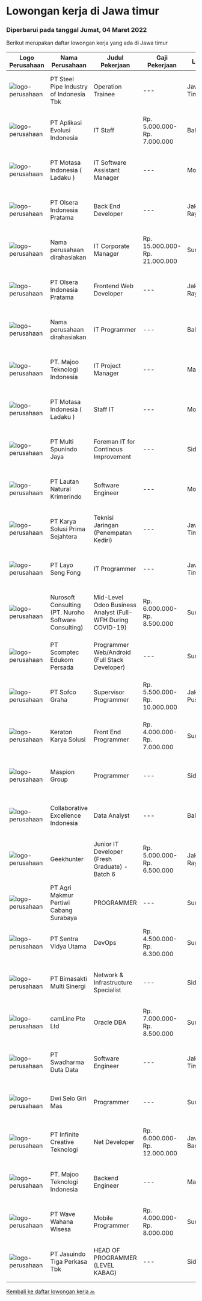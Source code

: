 
  # Lowongan kerja di Jawa timur

  ### Diperbarui pada tanggal Jumat, 04 Maret 2022

  Berikut merupakan daftar lowongan kerja yang ada di Jawa timur

  |Logo Perusahaan | Nama Perusahaan | Judul Pekerjaan | Gaji Pekerjaan | Lokasi | Deskripsi | Tanggal diunggah | Pranala |
  | -------------- | --------------- | --------------- | --------- | --------- | -------------- | ------- | ----------- |
  |![logo-perusahaan](https://image-service-cdn.seek.com.au/bd05e4d9cb3aafe31afd96d3a5dbd2469ff51258/ee4dce1061f3f616224767ad58cb2fc751b8d2dc)|PT Steel Pipe Industry of Indonesia Tbk|Operation Trainee|---|Jawa Timur|Qualifications:• Maximum Age 25 Years.• S1 Electrical Engineering, Environmental Engineering, K3, HSE• Minimum GPA 3.20• Active in the...|Jumat, 04 Maret 2022|https://www.jobstreet.co.id/id/job/operation-trainee-3808011?token=0~c4cabd57-470b-4b8d-8a9d-f3effd0ff9fc&sectionRank=1&jobId=jobstreet-id-job-3808011|
|![logo-perusahaan](https://image-service-cdn.seek.com.au/8a1bc4b6d87493a86f3053a990557345773404ef/ee4dce1061f3f616224767ad58cb2fc751b8d2dc)|PT Aplikasi Evolusi Indonesia|IT Staff|Rp. 5.000.000-Rp. 7.000.000|Bali|Requirements : Age maximum 28 years old. Minimum S1 degree in faculty of computer science or similar from an accredited university. Proactive and...|Selasa, 01 Maret 2022|https://www.jobstreet.co.id/id/job/it-staff-3806002?token=0~c4cabd57-470b-4b8d-8a9d-f3effd0ff9fc&sectionRank=2&jobId=jobstreet-id-job-3806002|
|![logo-perusahaan](https://image-service-cdn.seek.com.au/f21f727914f248ad77fc3d0c0b65830cc74d1b49/ee4dce1061f3f616224767ad58cb2fc751b8d2dc)|PT Motasa Indonesia ( Ladaku )|IT Software Assistant Manager|---|Mojokerto|Kualifikasi : Pendidikan S1 Jurusan Teknik Informatika / Teknik Komputer/ Sistem Informasi Pengalaman Minimal 3 tahun pada posisi IT Software...|Selasa, 01 Maret 2022|https://www.jobstreet.co.id/id/job/it-software-assistant-manager-3804793?token=0~c4cabd57-470b-4b8d-8a9d-f3effd0ff9fc&sectionRank=3&jobId=jobstreet-id-job-3804793|
|![logo-perusahaan](https://image-service-cdn.seek.com.au/90e9bb2e5bcac40b68d491aafb34203d371349a1/ee4dce1061f3f616224767ad58cb2fc751b8d2dc)|PT Olsera Indonesia Pratama|Back End Developer|---|Jakarta Raya|Responsibilities: Development in an AGILE environment Create good product with accessibility and security compliance Create good product with...|Kamis, 03 Maret 2022|https://www.jobstreet.co.id/id/job/back-end-developer-3799746?token=0~c4cabd57-470b-4b8d-8a9d-f3effd0ff9fc&sectionRank=4&jobId=jobstreet-id-job-3799746|
|![logo-perusahaan](https://i.ibb.co/sqvTCh9/112815900-stock-vector-no-image-available-icon-flat-vector.webp)|Nama perusahaan dirahasiakan|IT Corporate Manager|Rp. 15.000.000-Rp. 21.000.000|Surabaya|We are One of the Biggest Houseware Manufacture Company located in Surabaya, East Java. The Company has already achieved more than decades experience...|Rabu, 02 Maret 2022|https://www.jobstreet.co.id/id/job/it-corporate-manager-3806449?token=0~c4cabd57-470b-4b8d-8a9d-f3effd0ff9fc&sectionRank=5&jobId=jobstreet-id-job-3806449|
|![logo-perusahaan](https://image-service-cdn.seek.com.au/90e9bb2e5bcac40b68d491aafb34203d371349a1/ee4dce1061f3f616224767ad58cb2fc751b8d2dc)|PT Olsera Indonesia Pratama|Frontend Web Developer|---|Jakarta Raya|Responsibilities: Development in an AGILE environment Create good product with accessibility and security compliance Create good product with...|Kamis, 03 Maret 2022|https://www.jobstreet.co.id/id/job/frontend-web-developer-3798955?token=0~c4cabd57-470b-4b8d-8a9d-f3effd0ff9fc&sectionRank=6&jobId=jobstreet-id-job-3798955|
|![logo-perusahaan](https://i.ibb.co/sqvTCh9/112815900-stock-vector-no-image-available-icon-flat-vector.webp)|Nama perusahaan dirahasiakan|IT Programmer|---|Bali|Pendidikan minimal S1 segala jurusan Minimal memiliki 2 tahun pengalaman kerja di bidang yang sama Memiliki pengetahuan mengenai PHP dan bahasa...|Rabu, 02 Maret 2022|https://www.jobstreet.co.id/id/job/it-programmer-3806407?token=0~c4cabd57-470b-4b8d-8a9d-f3effd0ff9fc&sectionRank=7&jobId=jobstreet-id-job-3806407|
|![logo-perusahaan](https://image-service-cdn.seek.com.au/2a2c8a948d223cf92abbc34c9b4e6cee325386db/ee4dce1061f3f616224767ad58cb2fc751b8d2dc)|PT. Majoo Teknologi Indonesia|IT Project Manager|---|Malang|What will you do :We are looking for a passionate and skilled individual to join our team as a Project Manager. Responsible to define and implement...|Rabu, 02 Maret 2022|https://www.jobstreet.co.id/id/job/it-project-manager-3798011?token=0~c4cabd57-470b-4b8d-8a9d-f3effd0ff9fc&sectionRank=8&jobId=jobstreet-id-job-3798011|
|![logo-perusahaan](https://image-service-cdn.seek.com.au/f21f727914f248ad77fc3d0c0b65830cc74d1b49/ee4dce1061f3f616224767ad58cb2fc751b8d2dc)|PT Motasa Indonesia ( Ladaku )|Staff IT|---|Mojokerto|PT MOTASA INDONESIAKami adalah produsen bumbu masak LADAKU dan DESAKU. Pabrik kami saat ini terletak di Mojosari – Mojokerto. Kami membuka kesempatan...|Selasa, 01 Maret 2022|https://www.jobstreet.co.id/id/job/staff-it-3804938?token=0~c4cabd57-470b-4b8d-8a9d-f3effd0ff9fc&sectionRank=9&jobId=jobstreet-id-job-3804938|
|![logo-perusahaan](https://image-service-cdn.seek.com.au/5852e8c28a3f221516ce8ec66ae798ef407df6bd/ee4dce1061f3f616224767ad58cb2fc751b8d2dc)|PT Multi Spunindo Jaya|Foreman IT for Continous Improvement|---|Sidoarjo|Candidates must have at least a Diploma degree in information system/engineering. Hard skills needed: Programmer, database system, software...|Rabu, 02 Maret 2022|https://www.jobstreet.co.id/id/job/foreman-it-for-continous-improvement-3806968?token=0~c4cabd57-470b-4b8d-8a9d-f3effd0ff9fc&sectionRank=10&jobId=jobstreet-id-job-3806968|
|![logo-perusahaan](https://image-service-cdn.seek.com.au/b748981387a7675e8ba20c556661ea6420f5e17f/ee4dce1061f3f616224767ad58cb2fc751b8d2dc)|PT Lautan Natural Krimerindo|Software Engineer|---|Mojokerto|Job Description: Developing information systems by designing, developing, and installing innovative and scalable software solutions Requirements...|Kamis, 03 Maret 2022|https://www.jobstreet.co.id/id/job/software-engineer-3798712?token=0~c4cabd57-470b-4b8d-8a9d-f3effd0ff9fc&sectionRank=11&jobId=jobstreet-id-job-3798712|
|![logo-perusahaan](https://image-service-cdn.seek.com.au/bb0f2c313297f2db3d497466b95d7da85644edc0/ee4dce1061f3f616224767ad58cb2fc751b8d2dc)|PT Karya Solusi Prima Sejahtera|Teknisi Jaringan (Penempatan Kediri)|---|Jawa Timur|Pendidikan minimal SMK Teknik Komputer &amp; Jaringan Usia Maksimal 30 tahun Lulusan D3 Teknik Telekomunikasi/ S1 Teknik Informatika dipersilahkan...|Rabu, 02 Maret 2022|https://www.jobstreet.co.id/id/job/teknisi-jaringan-penempatan-kediri-3807081?token=0~c4cabd57-470b-4b8d-8a9d-f3effd0ff9fc&sectionRank=12&jobId=jobstreet-id-job-3807081|
|![logo-perusahaan](https://image-service-cdn.seek.com.au/86ab0424aa5003f6f4881dee93378ddeb4f59c0f/ee4dce1061f3f616224767ad58cb2fc751b8d2dc)|PT Layo Seng Fong|IT Programmer|---|Jawa Timur|Responsibilities:   Developed the software programs Perform upgrades to make software and systems more secure and efficient Coding and debugging  ...|Rabu, 02 Maret 2022|https://www.jobstreet.co.id/id/job/it-programmer-3807079?token=0~c4cabd57-470b-4b8d-8a9d-f3effd0ff9fc&sectionRank=13&jobId=jobstreet-id-job-3807079|
|![logo-perusahaan](https://image-service-cdn.seek.com.au/80d9f9357b1a2e56b4a86927c47c40f644df9ce9/ee4dce1061f3f616224767ad58cb2fc751b8d2dc)|Nurosoft Consulting (PT. Nuroho Software Consulting)|Mid-Level Odoo Business Analyst (Full-WFH During COVID-19)|Rp. 6.000.000-Rp. 8.500.000|Surabaya|Analyze customer business processes, write specifications, and suggest solutions. Implement the agreed solutions. Write test cases and check the...|Kamis, 03 Maret 2022|https://www.jobstreet.co.id/id/job/mid-level-odoo-business-analyst-full-wfh-during-covid-19-3798389?token=0~c4cabd57-470b-4b8d-8a9d-f3effd0ff9fc&sectionRank=14&jobId=jobstreet-id-job-3798389|
|![logo-perusahaan](https://image-service-cdn.seek.com.au/c5eb79c2699127708749de9701e40c5578417658/ee4dce1061f3f616224767ad58cb2fc751b8d2dc)|PT Scomptec Edukom Persada|Programmer Web/Android (Full Stack Developer)|---|Surabaya|Deskripsi Pekerjaan :- Mengembangkan Apps/Web/tools- Memelihara Apps/web/tools- Membuat design prototype- Diutamakan yang memiliki kemampuan coding...|Rabu, 02 Maret 2022|https://www.jobstreet.co.id/id/job/programmer-web-android-full-stack-developer-3807378?token=0~c4cabd57-470b-4b8d-8a9d-f3effd0ff9fc&sectionRank=15&jobId=jobstreet-id-job-3807378|
|![logo-perusahaan](https://image-service-cdn.seek.com.au/5cf1d101b0ea9357b19eed6c500ae4ef35951d55/ee4dce1061f3f616224767ad58cb2fc751b8d2dc)|PT Sofco Graha|Supervisor Programmer|Rp. 5.500.000-Rp. 10.000.000|Jakarta Pusat|Deskripsi Pekerjaan : Membuat desain program HRIS Memimpin tim programmer Persyaratan: Menguasai Postgresql, Java, Angular Mampu memimpin tim Pernah...|Kamis, 03 Maret 2022|https://www.jobstreet.co.id/id/job/supervisor-programmer-3792526?token=0~c4cabd57-470b-4b8d-8a9d-f3effd0ff9fc&sectionRank=16&jobId=jobstreet-id-job-3792526|
|![logo-perusahaan](https://image-service-cdn.seek.com.au/86c056bb27af603279d0a0722b131075c983f672/ee4dce1061f3f616224767ad58cb2fc751b8d2dc)|Keraton Karya Solusi|Front End Programmer|Rp. 4.000.000-Rp. 7.000.000|Surabaya|Front End Programmer Kualifikasi : 1. Memiliki Pengalaman minimum 1 Tahun menguasai Java Web Programming 2. Pengetahuan dasar menggunakan Spring Boot...|Kamis, 03 Maret 2022|https://www.jobstreet.co.id/id/job/front-end-programmer-3792638?token=0~c4cabd57-470b-4b8d-8a9d-f3effd0ff9fc&sectionRank=17&jobId=jobstreet-id-job-3792638|
|![logo-perusahaan](https://image-service-cdn.seek.com.au/80e3a1daee49b3d8715d5fbebf32235dddf87b68/ee4dce1061f3f616224767ad58cb2fc751b8d2dc)|Maspion Group|Programmer|---|Sidoarjo|Design and concepting Support troubleshoot and implementation Daily activities as programmer Requirement : Bachelor Degree in Computer...|Rabu, 02 Maret 2022|https://www.jobstreet.co.id/id/job/programmer-3806858?token=0~c4cabd57-470b-4b8d-8a9d-f3effd0ff9fc&sectionRank=18&jobId=jobstreet-id-job-3806858|
|![logo-perusahaan](https://image-service-cdn.seek.com.au/7145b1ba6bc0dbd678e2bf86d776dd2b1b9b81f6/ee4dce1061f3f616224767ad58cb2fc751b8d2dc)|Collaborative Excellence Indonesia|Data Analyst|---|Bali|Job Description Develops or modifies data models, ETL processes, and BI tool solutions Ensures appropriate documentation for all development and...|Rabu, 02 Maret 2022|https://www.jobstreet.co.id/id/job/data-analyst-3807059?token=0~c4cabd57-470b-4b8d-8a9d-f3effd0ff9fc&sectionRank=19&jobId=jobstreet-id-job-3807059|
|![logo-perusahaan](https://image-service-cdn.seek.com.au/9b1ac08312d45d7e6f0965d6cfa215d52017a644/ee4dce1061f3f616224767ad58cb2fc751b8d2dc)|Geekhunter|Junior IT Developer (Fresh Graduate) - Batch 6|Rp. 5.000.000-Rp. 6.500.000|Jakarta Raya|Geekhunter is hiring on behalf of our client, an Indonesian publicly listed banking and financial services company. ProgramYou will be attending a 3...|Rabu, 02 Maret 2022|https://www.jobstreet.co.id/id/job/junior-it-developer-fresh-graduate-batch-6-3807443?token=0~c4cabd57-470b-4b8d-8a9d-f3effd0ff9fc&sectionRank=20&jobId=jobstreet-id-job-3807443|
|![logo-perusahaan](https://image-service-cdn.seek.com.au/eb658ff644d317833abb5a7093e7940362413fd9/ee4dce1061f3f616224767ad58cb2fc751b8d2dc)|PT Agri Makmur Pertiwi Cabang Surabaya|PROGRAMMER|---|Surabaya|Kualifikasi: Lulusan S1 Teknik Informatika, IPK &gt; 2.75 Usia maksimal 30 tahun Menguasai bahasa pemrograman Delphi Menguasai SQL ( oracle ) Memahami...|Rabu, 02 Maret 2022|https://www.jobstreet.co.id/id/job/programmer-3807091?token=0~c4cabd57-470b-4b8d-8a9d-f3effd0ff9fc&sectionRank=21&jobId=jobstreet-id-job-3807091|
|![logo-perusahaan](https://image-service-cdn.seek.com.au/89a4b4d8e6af0c01c230c2b1f638fbea996731cb/ee4dce1061f3f616224767ad58cb2fc751b8d2dc)|PT Sentra Vidya Utama|DevOps|Rp. 4.500.000-Rp. 6.300.000|Surabaya|Melakukan Perawatan Sistem dan menjaga infrastruktur Membuat code agar sistem dapat berjalan secara otomatis Kualifikasi: Familiar dalam penggunaan...|Rabu, 02 Maret 2022|https://www.jobstreet.co.id/id/job/devops-3791409?token=0~c4cabd57-470b-4b8d-8a9d-f3effd0ff9fc&sectionRank=22&jobId=jobstreet-id-job-3791409|
|![logo-perusahaan](https://image-service-cdn.seek.com.au/3c3597528a656ba0a7299263a04fc9ed9cb02b85/ee4dce1061f3f616224767ad58cb2fc751b8d2dc)|PT Bimasakti Multi Sinergi|Network & Infrastructure Specialist|---|Sidoarjo|Manage everything related to Network &amp; Infrastucture in the company Manage Service Provider, Firewall rule Handling Operational &amp; Vendor...|Selasa, 01 Maret 2022|https://www.jobstreet.co.id/id/job/network-infrastructure-specialist-3805149?token=0~c4cabd57-470b-4b8d-8a9d-f3effd0ff9fc&sectionRank=23&jobId=jobstreet-id-job-3805149|
|![logo-perusahaan](https://image-service-cdn.seek.com.au/19b64dc0cc941a960602e28f7d4304abd327b95c/ee4dce1061f3f616224767ad58cb2fc751b8d2dc)|camLine  Pte Ltd|Oracle DBA|Rp. 7.000.000-Rp. 8.500.000|Surabaya|Participates in client/project meeting(s) for highly complex project definition, needs assessment and design review. Evaluates the needs and...|Kamis, 03 Maret 2022|https://www.jobstreet.co.id/id/job/oracle-dba-3792030?token=0~c4cabd57-470b-4b8d-8a9d-f3effd0ff9fc&sectionRank=24&jobId=jobstreet-id-job-3792030|
|![logo-perusahaan](https://image-service-cdn.seek.com.au/c9726dd48637f2122e69fa4f05bdeddb6166e3b5/ee4dce1061f3f616224767ad58cb2fc751b8d2dc)|PT Swadharma Duta Data|Software Engineer|---|Jakarta Timur|Back End Developer Memahami konsep pengembangan aplikasi Memahami konsep Microservices Architeccture Memiliki skill Java Spring Boot, Net Core, Go,...|Selasa, 01 Maret 2022|https://www.jobstreet.co.id/id/job/software-engineer-3789258?token=0~c4cabd57-470b-4b8d-8a9d-f3effd0ff9fc&sectionRank=25&jobId=jobstreet-id-job-3789258|
|![logo-perusahaan](https://image-service-cdn.seek.com.au/564e5df198336f172aae59168002eb7ddabe3d0c/ee4dce1061f3f616224767ad58cb2fc751b8d2dc)|Dwi Selo Giri Mas|Programmer|---|Surabaya|Tugas dan Tanggung Jawab : Melakukan pengembangan mobile apps dengan menggunakan framework flutter Melakukan riset teknologi terbaru untuk...|Rabu, 02 Maret 2022|https://www.jobstreet.co.id/id/job/programmer-3802084?token=0~c4cabd57-470b-4b8d-8a9d-f3effd0ff9fc&sectionRank=26&jobId=jobstreet-id-job-3802084|
|![logo-perusahaan](https://image-service-cdn.seek.com.au/d20d125d8ca5bdece0de8fb044ce325cfd203833/ee4dce1061f3f616224767ad58cb2fc751b8d2dc)|PT Infinite Creative Teknologi|Net Developer|Rp. 6.000.000-Rp. 12.000.000|Jawa Barat|Keuntungan BPJS Kesehatan BPJS Ketenagakerjaan THR Deskripsi PekerjaanWorks from home is our advantage, there's never been a better time to work from...|Kamis, 03 Maret 2022|https://www.jobstreet.co.id/id/job/net-developer-3799189?token=0~c4cabd57-470b-4b8d-8a9d-f3effd0ff9fc&sectionRank=27&jobId=jobstreet-id-job-3799189|
|![logo-perusahaan](https://image-service-cdn.seek.com.au/2a2c8a948d223cf92abbc34c9b4e6cee325386db/ee4dce1061f3f616224767ad58cb2fc751b8d2dc)|PT. Majoo Teknologi Indonesia|Backend Engineer|---|Malang|What will you do :At Majoo as a Backend Engineer, you will responsible for designing, building, and maintaining the server-side of web applications....|Rabu, 02 Maret 2022|https://www.jobstreet.co.id/id/job/backend-engineer-3797944?token=0~c4cabd57-470b-4b8d-8a9d-f3effd0ff9fc&sectionRank=28&jobId=jobstreet-id-job-3797944|
|![logo-perusahaan](https://image-service-cdn.seek.com.au/81f99fd5b5c717f60e3eba00fe7ce9c269be7dbb/ee4dce1061f3f616224767ad58cb2fc751b8d2dc)|PT Wave Wahana Wisesa|Mobile Programmer|Rp. 4.000.000-Rp. 8.000.000|Surabaya|Qualifications :- Maksimal usia 35 tahun - Mempunyai pengalaman membangun aplikasi Android minimum 1 tahun- Familiar dengan API Concept &amp; JSON-...|Rabu, 02 Maret 2022|https://www.jobstreet.co.id/id/job/mobile-programmer-3807562?token=0~c4cabd57-470b-4b8d-8a9d-f3effd0ff9fc&sectionRank=29&jobId=jobstreet-id-job-3807562|
|![logo-perusahaan](https://image-service-cdn.seek.com.au/f9cd043f1011fee386470591649d3e30b502df59/ee4dce1061f3f616224767ad58cb2fc751b8d2dc)|PT Jasuindo Tiga Perkasa Tbk|HEAD OF PROGRAMMER (LEVEL KABAG)|---|Sidoarjo|Kualifikasi: Pendidikan minimal S1 Teknik Informatika/Sistem Informasi/Teknik Computer Berpengalaman minimal 4 tahun dibidang yg sama Mampu berbahasa...|Rabu, 02 Maret 2022|https://www.jobstreet.co.id/id/job/head-of-programmer-level-kabag-3806764?token=0~c4cabd57-470b-4b8d-8a9d-f3effd0ff9fc&sectionRank=30&jobId=jobstreet-id-job-3806764|


  [Kembali ke daftar lowongan kerja 🔙](../README.md#daftar-lowongan-kerja)
  